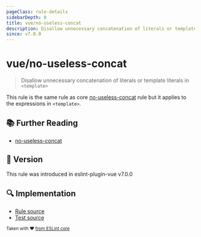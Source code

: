 ```yaml
---
pageClass: rule-details
sidebarDepth: 0
title: vue/no-useless-concat
description: Disallow unnecessary concatenation of literals or template literals in `<template>`
since: v7.0.0
---
```

# vue/no-useless-concat

> Disallow unnecessary concatenation of literals or template literals in `<template>`

This rule is the same rule as core [no-useless-concat] rule but it applies to the expressions in `<template>`.

## :books: Further Reading

- [no-useless-concat]

[no-useless-concat]: https://eslint.org/docs/rules/no-useless-concat

## :rocket: Version

This rule was introduced in eslint-plugin-vue v7.0.0

## :mag: Implementation

- [Rule source](https://github.com/vuejs/eslint-plugin-vue/blob/master/lib/rules/no-useless-concat.js)
- [Test source](https://github.com/vuejs/eslint-plugin-vue/blob/master/tests/lib/rules/no-useless-concat.js)

<sup>Taken with ❤️ [from ESLint core](https://eslint.org/docs/latest/rules/no-useless-concat)</sup>
